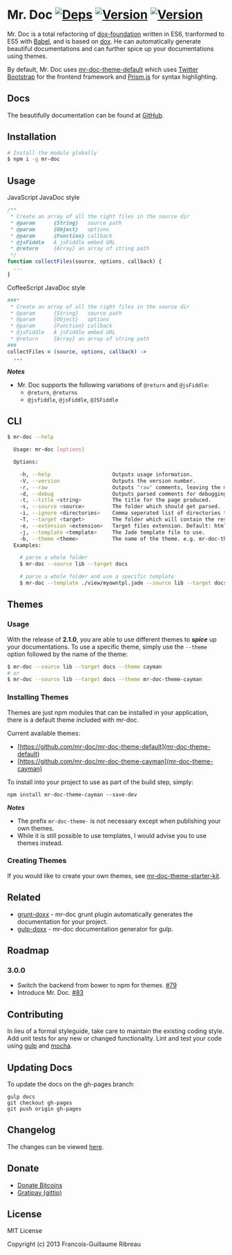 # Mr. Doc [![Deps](https://david-dm.org/mr-doc/mr-doc.png)](https://david-dm.org/mr-doc/mr-doc) [![Version](http://badge.fury.io/js/mr-doc.png)](https://david-dm.org/mr-doc/mr-doc) [![Version](https://travis-ci.org/mr-doc/mr-doc.svg)](https://travis-ci.org/mr-doc/mr-doc)

Mr. Doc is a total refactoring of [dox-foundation](https://github.com/punkave/dox-foundation/)  written in ES6, tranformed to ES5 with [Babel](https://babeljs.io/), and is based on [dox](https://github.com/visionmedia/dox). He can automatically generate beautiful documentations and can further spice up your documentations using themes.

By default, Mr. Doc uses [mr-doc-theme-default](https://www.github.com/mr-doc/mr-doc-theme-default) which uses 
[Twitter Bootstrap](https://twitter.github.com/bootstrap/) for the frontend framework and [Prism.js](http://prismjs.com/)
for syntax highlighting.

## Docs

The beautifully documentation can be found at [GitHub](http://fgribreau.github.io/doxx/docs/).


## Installation

```bash
# Install the module globally
$ npm i -g mr-doc
```

## Usage

JavaScript JavaDoc style

```javascript
/**
 * Create an array of all the right files in the source dir
 * @param      {String}   source path
 * @param      {Object}   options
 * @param      {Function} callback
 * @jsFiddle   A jsFiddle embed URL
 * @return     {Array} an array of string path
 */
function collectFiles(source, options, callback) {
  ...
}

```

CoffeeScript JavaDoc style

```coffeescript
###*
 * Create an array of all the right files in the source dir
 * @param      {String}   source path
 * @param      {Object}   options
 * @param      {Function} callback
 * @jsFiddle   A jsFiddle embed URL
 * @return     {Array} an array of string path
###
collectFiles = (source, options, callback) ->
  ...

```

***Notes***

* Mr. Doc supports the following variations of `@return` and `@jsFiddle`:
  * `@return`, `@returns`
  * `@jsfiddle`, `@jsFiddle`, `@JSFiddle`


## CLI
```bash
$ mr-doc --help

  Usage: mr-doc [options]

  Options:

    -h, --help                    Outputs usage information.
    -V, --version                 Outputs the version number.
    -r, --raw                     Outputs "raw" comments, leaving the markdown intact.
    -d, --debug                   Outputs parsed comments for debugging.
    -t, --title <string>          The title for the page produced.
    -s, --source <source>         The folder which should get parsed.
    -i, --ignore <directories>    Comma seperated list of directories to ignore. Default: test, public, static, view, views, templates.
    -T, --target <target>         The folder which will contain the results. Default: <CWD>/docs
    -e, --extension <extension>   Target files extension. Default: html
    -j, --template <template>     The Jade template file to use.
    -b, --theme <theme>           The name of the theme. e.g. mr-doc-theme-cayman or cayman.
  Examples:

    # parse a whole folder
    $ mr-doc --source lib --target docs

    # parse a whole folder and use a specific template
    $ mr-doc --template ./view/myowntpl.jade --source lib --target docs
```

## Themes

### Usage

With the release of **2.1.0**, you are able to use different themes to ***spice*** up your documentations. To use a specific theme, simply use the `--theme` option followed by the name of the theme:

```bash
$ mr-doc --source lib --target docs --theme cayman
# or
$ mr-doc --source lib --target docs --theme mr-doc-theme-cayman
```

### Installing Themes

Themes are just npm modules that can be installed in your application, there is a default theme included with mr-doc.

Current available themes:

- [https://github.com/mr-doc/mr-doc-theme-default](mr-doc-theme-default)
- [https://github.com/mr-doc/mr-doc-theme-cayman](mr-doc-theme-cayman)

To install into your project to use as part of the build step, simply:

```
npm install mr-doc-theme-cayman --save-dev
```

***Notes***

  * The prefix `mr-doc-theme-` is not necessary except when
publishing your own themes.
  * While it is still possible to use templates, I would advise you
to use themes instead.

### Creating Themes

If you would like to create your own themes, see
[mr-doc-theme-starter-kit](https://github.com/mr-doc/mr-doc-theme-starter-kit).


## Related

* [grunt-doxx](https://github.com/evertton/grunt-doxx) - mr-doc grunt plugin automatically generates the documentation for your project.
* [gulp-doxx](https://github.com/filipovskii/gulp-doxx) - mr-doc documentation generator for gulp.

## Roadmap

### 3.0.0

* Switch the backend from bower to npm for themes. [#79](https://github.com/mr-doc/mr-doc/issues/79)
* Introduce Mr. Doc. [#83](https://github.com/mr-doc/mr-doc/issues/83)

## Contributing

In lieu of a formal styleguide, take care to maintain the existing coding style. Add unit tests for any new or changed functionality. Lint and test your code using [gulp](https://github.com/gulpjs/gulp) and [mocha](https://github.com/mochajs/mocha).

## Updating Docs

To update the docs on the gh-pages branch:

```
gulp docs
git checkout gh-pages
git push origin gh-pages
```

## Changelog

The changes can be viewed [here](/CHANGELOG.md).

## Donate

* [Donate Bitcoins](https://coinbase.com/checkouts/fc3041b9d8116e0b98e7d243c4727a30)
* [Gratipay (gittip)](https://gratipay.com/FGRibreau/)

## License

MIT License

Copyright (c) 2013 Francois-Guillaume Ribreau
